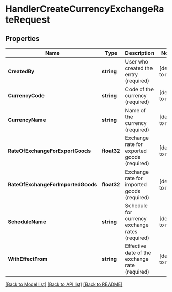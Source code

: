 # HandlerCreateCurrencyExchangeRateRequest

## Properties
Name | Type | Description | Notes
------------ | ------------- | ------------- | -------------
**CreatedBy** | **string** | User who created the entry (required) | [default to null]
**CurrencyCode** | **string** | Code of the currency (required) | [default to null]
**CurrencyName** | **string** | Name of the currency (required) | [default to null]
**RateOfExchangeForExportGoods** | **float32** | Exchange rate for exported goods (required) | [default to null]
**RateOfExchangeForImportedGoods** | **float32** | Exchange rate for imported goods (required) | [default to null]
**ScheduleName** | **string** | Schedule for currency exchange rates (required) | [default to null]
**WithEffectFrom** | **string** | Effective date of the exchange rate (required) | [default to null]

[[Back to Model list]](../README.md#documentation-for-models) [[Back to API list]](../README.md#documentation-for-api-endpoints) [[Back to README]](../README.md)



